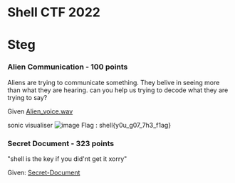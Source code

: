 # Shell CTF 2022
#
# Steg
### Alien Communication - 100 points

Aliens are trying to communicate something. They belive in seeing more than what they are hearing. can you help us trying to decode what they are trying to say?

Given [Alien_voice.wav](Alien_voice.wav)

sonic visualiser 
![image](https://github.com/fahimalshihab/CTF/assets/97816146/8613fce8-7233-48ca-8890-5de33bedb372)
Flag : shell{y0u_g07_7h3_f1ag}

### Secret Document - 323 points

"shell is the key if you did'nt get it xorry"

Given: [Secret-Document]()
